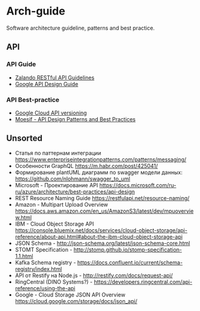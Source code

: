 # Arch-guide
Software architecture guideline, patterns and best practice.

## API
### API Guide
* [Zalando RESTful API Guidelines](https://opensource.zalando.com/restful-api-guidelines/)
* [Google API Design Guide](https://cloud.google.com/apis/design)

### API Best-practice
* [Google Cloud API versioning](https://cloud.google.com/blog/products/gcp/api-design-which-version-of-versioning-is-right-for-you)
* [Moesif - API Design Patterns and Best Practices](https://www.moesif.com/blog/api-guide/api-design-guidelines/)

## Unsorted
* Статья по паттернам интеграции https://www.enterpriseintegrationpatterns.com/patterns/messaging/
* Особенности GraphQL https://m.habr.com/post/425041/
* Формирование plantUML диаграмм по swagger модели данных: https://github.com/nlohmann/swagger_to_uml
* Microsoft - Проектирование API https://docs.microsoft.com/ru-ru/azure/architecture/best-practices/api-design 
* REST Resource Naming Guide https://restfulapi.net/resource-naming/
* Amazon - Multipart Upload Overview https://docs.aws.amazon.com/en_us/AmazonS3/latest/dev/mpuoverview.html
* IBM - Cloud Object Storage API https://console.bluemix.net/docs/services/cloud-object-storage/api-reference/about-api.html#about-the-ibm-cloud-object-storage-api
* JSON Schema - http://json-schema.org/latest/json-schema-core.html
* STOMT Specification - http://stomp.github.io/stomp-specification-1.1.html
* Kafka Schema registry - https://docs.confluent.io/current/schema-registry/index.html
* API от Restify на Node.js - http://restify.com/docs/request-api/
* RingCentral (DINO Systems?) - https://developers.ringcentral.com/api-reference/using-the-api
* Google - Cloud Storage JSON API Overview https://cloud.google.com/storage/docs/json_api/

